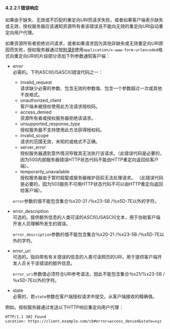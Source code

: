 #### 4.2.2.1 错误响应

如果由于缺失、无效或不匹配的重定向URI而请求失败，或者如果客户端表示缺失或无效，授权服务器应该通知资源所有者该错误且不能向无效的重定向URI自动重定向用户代理。

如果资源所有者拒绝访问请求，或者如果请求因为其他非缺失或无效重定向URI原因而失败，授权服务器通过按[附录B](../AppendixB/b.md)使用`application/x-www-form-urlencoded`格式向重定向URI的片段部分添加下列参数通知客户端：
- error    
  必需的。下列ASCII[USASCII]错误代码之一：
  - invalid_request    
  请求缺少必需的参数、包含无效的参数值、包含一个参数超过一次或其他不良格式。
  - unauthorized_client    
  客户端未被授权使用此方法请求授权码。
  - access_denied    
  资源所有者或授权服务器拒绝该请求。
  - unsupported_response_type    
  授权服务器不支持使用此方法获得授权码。
  - invalid_scope    
  请求的范围无效，未知的或格式不正确。
  - server_error    
  授权服务器遇到意外情况导致其无法执行该请求。（此错误代码是必要的，因为500内部服务器错误HTTP状态代码不能由HTTP重定向返回给客户端）。
  - temporarily_unavailable    
  授权服务器由于暂时超载或服务器维护目前无法处理请求。 （此错误代码是必要的，因为503服务不可用HTTP状态代码不可以由HTTP重定向返回给客户端）。
  
  `error`参数的值不能包含集合％x20-21 /％x23-5B /％x5D-7E以外的字符。
- error_description    
  可选的。提供额外信息的人类可读的ASCII[USASCII]文本，用于协助客户端开发人员理解所发生的错误。
  
  `error_description`参数的值不能包含集合％x20-21 /％x23-5B /％x5D-7E以外的字符。
- error_uri    
  可选的。指向带有有关错误的信息的人类可读网页的URI，用于提供客户端开发人员关于该错误的额外信息。
  
  `error_uri`参数值必须符合URI参考语法，因此不能包含集合％x21/%x23-5B /％x5D-7E以外的字符。
- state    
  必需的，若`state`参数在客户端授权请求中提交。从客户端接收的精确值。

例如，授权服务器通过发送以下HTTP响应重定向用户代理：

    HTTP/1.1 302 Found
    Location: https://client.example.com/cb#error=access_denied&state=xyz